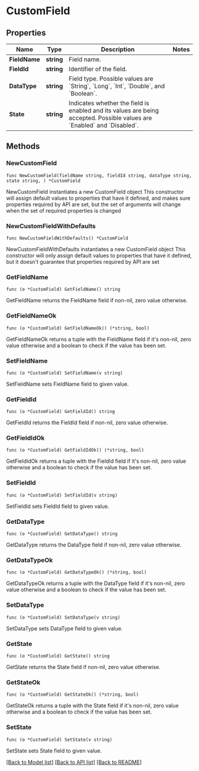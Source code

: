# CustomField

## Properties

Name | Type | Description | Notes
------------ | ------------- | ------------- | -------------
**FieldName** | **string** | Field name. | 
**FieldId** | **string** | Identifier of the field. | 
**DataType** | **string** | Field type. Possible values are &#x60;String&#x60;, &#x60;Long&#x60;, &#x60;Int&#x60;, &#x60;Double&#x60;, and &#x60;Boolean&#x60;. | 
**State** | **string** | Indicates whether the field is enabled and its values are being accepted. Possible values are &#x60;Enabled&#x60; and &#x60;Disabled&#x60;. | 

## Methods

### NewCustomField

`func NewCustomField(fieldName string, fieldId string, dataType string, state string, ) *CustomField`

NewCustomField instantiates a new CustomField object
This constructor will assign default values to properties that have it defined,
and makes sure properties required by API are set, but the set of arguments
will change when the set of required properties is changed

### NewCustomFieldWithDefaults

`func NewCustomFieldWithDefaults() *CustomField`

NewCustomFieldWithDefaults instantiates a new CustomField object
This constructor will only assign default values to properties that have it defined,
but it doesn't guarantee that properties required by API are set

### GetFieldName

`func (o *CustomField) GetFieldName() string`

GetFieldName returns the FieldName field if non-nil, zero value otherwise.

### GetFieldNameOk

`func (o *CustomField) GetFieldNameOk() (*string, bool)`

GetFieldNameOk returns a tuple with the FieldName field if it's non-nil, zero value otherwise
and a boolean to check if the value has been set.

### SetFieldName

`func (o *CustomField) SetFieldName(v string)`

SetFieldName sets FieldName field to given value.


### GetFieldId

`func (o *CustomField) GetFieldId() string`

GetFieldId returns the FieldId field if non-nil, zero value otherwise.

### GetFieldIdOk

`func (o *CustomField) GetFieldIdOk() (*string, bool)`

GetFieldIdOk returns a tuple with the FieldId field if it's non-nil, zero value otherwise
and a boolean to check if the value has been set.

### SetFieldId

`func (o *CustomField) SetFieldId(v string)`

SetFieldId sets FieldId field to given value.


### GetDataType

`func (o *CustomField) GetDataType() string`

GetDataType returns the DataType field if non-nil, zero value otherwise.

### GetDataTypeOk

`func (o *CustomField) GetDataTypeOk() (*string, bool)`

GetDataTypeOk returns a tuple with the DataType field if it's non-nil, zero value otherwise
and a boolean to check if the value has been set.

### SetDataType

`func (o *CustomField) SetDataType(v string)`

SetDataType sets DataType field to given value.


### GetState

`func (o *CustomField) GetState() string`

GetState returns the State field if non-nil, zero value otherwise.

### GetStateOk

`func (o *CustomField) GetStateOk() (*string, bool)`

GetStateOk returns a tuple with the State field if it's non-nil, zero value otherwise
and a boolean to check if the value has been set.

### SetState

`func (o *CustomField) SetState(v string)`

SetState sets State field to given value.



[[Back to Model list]](../README.md#documentation-for-models) [[Back to API list]](../README.md#documentation-for-api-endpoints) [[Back to README]](../README.md)


